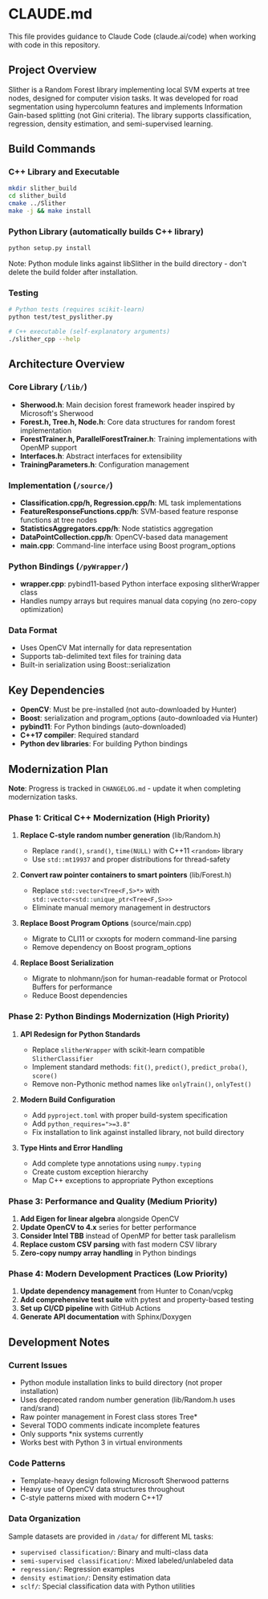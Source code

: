 # CLAUDE.md

This file provides guidance to Claude Code (claude.ai/code) when working with code in this repository.

## Project Overview

Slither is a Random Forest library implementing local SVM experts at tree nodes, designed for computer vision tasks. It was developed for road segmentation using hypercolumn features and implements Information Gain-based splitting (not Gini criteria). The library supports classification, regression, density estimation, and semi-supervised learning.

## Build Commands

### C++ Library and Executable
```bash
mkdir slither_build
cd slither_build
cmake ../Slither
make -j && make install
```

### Python Library (automatically builds C++ library)
```bash
python setup.py install
```
Note: Python module links against libSlither in the build directory - don't delete the build folder after installation.

### Testing
```bash
# Python tests (requires scikit-learn)
python test/test_pyslither.py

# C++ executable (self-explanatory arguments)
./slither_cpp --help
```

## Architecture Overview

### Core Library (`/lib/`)
- **Sherwood.h**: Main decision forest framework header inspired by Microsoft's Sherwood
- **Forest.h, Tree.h, Node.h**: Core data structures for random forest implementation
- **ForestTrainer.h, ParallelForestTrainer.h**: Training implementations with OpenMP support
- **Interfaces.h**: Abstract interfaces for extensibility
- **TrainingParameters.h**: Configuration management

### Implementation (`/source/`)
- **Classification.cpp/h, Regression.cpp/h**: ML task implementations
- **FeatureResponseFunctions.cpp/h**: SVM-based feature response functions at tree nodes
- **StatisticsAggregators.cpp/h**: Node statistics aggregation
- **DataPointCollection.cpp/h**: OpenCV-based data management
- **main.cpp**: Command-line interface using Boost program_options

### Python Bindings (`/pyWrapper/`)
- **wrapper.cpp**: pybind11-based Python interface exposing slitherWrapper class
- Handles numpy arrays but requires manual data copying (no zero-copy optimization)

### Data Format
- Uses OpenCV Mat internally for data representation
- Supports tab-delimited text files for training data
- Built-in serialization using Boost::serialization

## Key Dependencies
- **OpenCV**: Must be pre-installed (not auto-downloaded by Hunter)
- **Boost**: serialization and program_options (auto-downloaded via Hunter)
- **pybind11**: For Python bindings (auto-downloaded)
- **C++17 compiler**: Required standard
- **Python dev libraries**: For building Python bindings

## Modernization Plan

**Note**: Progress is tracked in `CHANGELOG.md` - update it when completing modernization tasks.

### Phase 1: Critical C++ Modernization (High Priority)
1. **Replace C-style random number generation** (lib/Random.h)
   - Replace `rand()`, `srand()`, `time(NULL)` with C++11 `<random>` library
   - Use `std::mt19937` and proper distributions for thread-safety

2. **Convert raw pointer containers to smart pointers** (lib/Forest.h)
   - Replace `std::vector<Tree<F,S>*>` with `std::vector<std::unique_ptr<Tree<F,S>>>`
   - Eliminate manual memory management in destructors

3. **Replace Boost Program Options** (source/main.cpp)
   - Migrate to CLI11 or cxxopts for modern command-line parsing
   - Remove dependency on Boost program_options

4. **Replace Boost Serialization**
   - Migrate to nlohmann/json for human-readable format or Protocol Buffers for performance
   - Reduce Boost dependencies

### Phase 2: Python Bindings Modernization (High Priority)
1. **API Redesign for Python Standards**
   - Replace `slitherWrapper` with scikit-learn compatible `SlitherClassifier`
   - Implement standard methods: `fit()`, `predict()`, `predict_proba()`, `score()`
   - Remove non-Pythonic method names like `onlyTrain()`, `onlyTest()`

2. **Modern Build Configuration**
   - Add `pyproject.toml` with proper build-system specification
   - Add `python_requires=">=3.8"`
   - Fix installation to link against installed library, not build directory

3. **Type Hints and Error Handling**
   - Add complete type annotations using `numpy.typing`
   - Create custom exception hierarchy
   - Map C++ exceptions to appropriate Python exceptions

### Phase 3: Performance and Quality (Medium Priority)
1. **Add Eigen for linear algebra** alongside OpenCV
2. **Update OpenCV to 4.x** series for better performance
3. **Consider Intel TBB** instead of OpenMP for better task parallelism
4. **Replace custom CSV parsing** with fast modern CSV library
5. **Zero-copy numpy array handling** in Python bindings

### Phase 4: Modern Development Practices (Low Priority)
1. **Update dependency management** from Hunter to Conan/vcpkg
2. **Add comprehensive test suite** with pytest and property-based testing
3. **Set up CI/CD pipeline** with GitHub Actions
4. **Generate API documentation** with Sphinx/Doxygen

## Development Notes

### Current Issues
- Python module installation links to build directory (not proper installation)
- Uses deprecated random number generation (lib/Random.h uses rand/srand)
- Raw pointer management in Forest class stores Tree*
- Several TODO comments indicate incomplete features
- Only supports *nix systems currently
- Works best with Python 3 in virtual environments

### Code Patterns
- Template-heavy design following Microsoft Sherwood patterns
- Heavy use of OpenCV data structures throughout
- C-style patterns mixed with modern C++17

### Data Organization
Sample datasets are provided in `/data/` for different ML tasks:
- `supervised classification/`: Binary and multi-class data
- `semi-supervised classification/`: Mixed labeled/unlabeled data  
- `regression/`: Regression examples
- `density estimation/`: Density estimation data
- `sclf/`: Special classification data with Python utilities